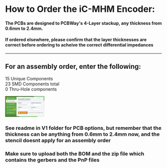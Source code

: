 # How to Order the iC-MHM Encoder:

#### The PCBs are designed to PCBWay's 4-Layer stackup, any thickness from 0.6mm to 2.4mm. 
#### If ordered elsewhere, please confirm that the layer thicknesses are correct before ordering to acheive the correct differential impedances
<hr>

## For an assembly order, enter the following:
15 Unique Components <br>
23 SMD Components total <br>
0 Thru-Hole components <br>
<p>
  <img width="25%" src="visuals/assembly-page1.png">
</p>

### See readme in V1 folder for PCB options, but remember that the thickness can be anything from 0.6mm to 2.4mm now, and the stencil doesnt apply for an assembly order

### Make sure to upload both the BOM and the zip file which contains the gerbers and the PnP files

